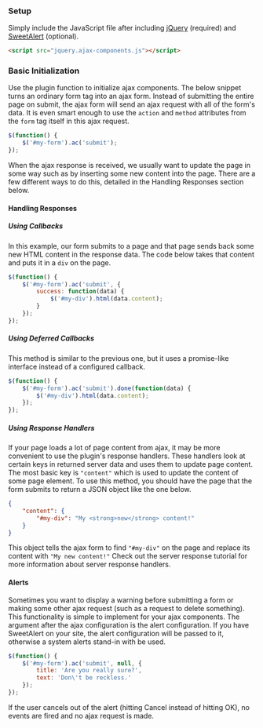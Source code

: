 
### Setup
Simply include the JavaScript file after including [jQuery](https://api.jquery.com/) (required) and [SweetAlert](http://t4t5.github.io/sweetalert/) (optional).
```html
<script src="jquery.ajax-components.js"></script>
```

### Basic Initialization
Use the plugin function to initialize ajax components.
The below snippet turns an ordinary form tag into an ajax form. Instead of submitting the entire page on submit, the ajax form will send an ajax request with all of the form's data. It is even smart enough to use the `action` and `method` attributes from the `form` tag itself in this ajax request.
```javascript
$(function() {
	$('#my-form').ac('submit');
});
```
When the ajax response is received, we usually want to update the page in some way such as by inserting some new content into the page. There are a few different ways to do this, detailed in the Handling Responses section below.

#### Handling Responses

##### Using Callbacks
In this example, our form submits to a page and that page sends back some new HTML content in the response data. The code below takes that content and puts it in a `div` on the page.
```javascript
$(function() {
	$('#my-form').ac('submit', {
		success: function(data) {
			$('#my-div').html(data.content);
		}
	});
});
```

##### Using Deferred Callbacks
This method is similar to the previous one, but it uses a promise-like interface instead of a configured callback.
```javascript
$(function() {
	$('#my-form').ac('submit').done(function(data) {
		$('#my-div').html(data.content);
	});
});
```

##### Using Response Handlers
If your page loads a lot of page content from ajax, it may be more convenient to use the plugin's response handlers. These handlers look at certain keys in returned server data and uses them to update page content. The most basic key is `"content"` which is used to update the content of some page element.
To use this method, you should have the page that the form submits to return a JSON object like the one below.
```json
{
	"content": {
		"#my-div": "My <strong>new</strong> content!"
	}
}
```
This object tells the ajax form to find `"#my-div"` on the page and replace its content with `"My new content!"` Check out the server response tutorial for more information about server response handlers.

#### Alerts
Sometimes you want to display a warning before submitting a form or making some other ajax request (such as a request to delete something). This functionality is simple to implement for your ajax components. The argument after the ajax configuration is the alert configuration. If you have SweetAlert on your site, the alert configuration will be passed to it, otherwise a system alerts stand-in with be used.
```javascript
$(function() {
	$('#my-form').ac('submit', null, {
		title: 'Are you really sure?',
		text: 'Don\'t be reckless.'
	});
});
```
If the user cancels out of the alert (hitting Cancel instead of hitting OK), no events are fired and no ajax request is made.